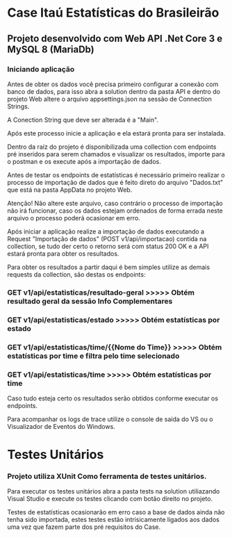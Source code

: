 # Case Itaú Estatísticas do Brasileirão

## Projeto desenvolvido com Web API .Net Core 3 e MySQL 8 (MariaDb)

### Iniciando aplicação

Antes de obter os dados você precisa primeiro configurar a conexão com banco de dados, para isso abra a solution dentro da pasta API e dentro do projeto Web altere o arquivo appsettings.json na sessão de Connection Strings.

A Conection String que deve ser alterada é a "Main".

Após este processo inicie a aplicação e ela estará pronta para ser instalada.

Dentro da raíz do projeto é disponibilizada uma collection com endpoints pré inseridos para serem chamados e visualizar os resultados, importe para o postman e os execute após a importação de dados.

Antes de testar os endpoints de estatísticas é necessário primeiro realizar o processo de importação de dados que é feito direto do arquivo "Dados.txt" que está na pasta AppData no projeto Web. 

Atenção! Não altere este arquivo, caso contrário o processo de importação não irá funcionar, caso os dados estejam ordenados de forma errada neste arquivo o processo poderá ocasionar em erro.

Após iniciar a aplicação realize a importação de dados executando a Request "Importação de dados" (POST v1/api/importacao) contida na collection, se tudo der certo o retorno será com status 200 OK e a API estará pronta para obter os resultados.

Para obter os resultados a partir daqui é bem simples utilize as demais requests da collection, são destas os endpoints:

### GET v1/api/estatisticas/resultado-geral >>>>> Obtém resultado geral da sessão Info Complementares  
### GET v1/api/estatisticas/estado >>>>> Obtém estatísticas por estado  
### GET v1/api/estatisticas/time/{{Nome do Time}}  >>>>> Obtém estatísticas por time e filtra pelo time selecionado  
### GET v1/api/estatisticas/time >>>>> Obtém estatísticas por time  

Caso tudo esteja certo os resultados serão obtidos conforme executar os endpoints.

Para acompanhar os logs de trace utilize o console de saída do VS ou o Visualizador de Eventos do Windows.

# Testes Unitários

### Projeto utiliza XUnit Como ferramenta de testes unitários.

Para executar os testes unitários abra a pasta tests na solution utiliazando Visual Studio e execute os testes clicando com botão direito no projeto.

Testes de estatísticas ocasionarão em erro caso a base de dados ainda não tenha sido importada, estes testes estão intrisicamente ligados aos dados uma vez que fazem parte dos pré requisitos do Case. 
